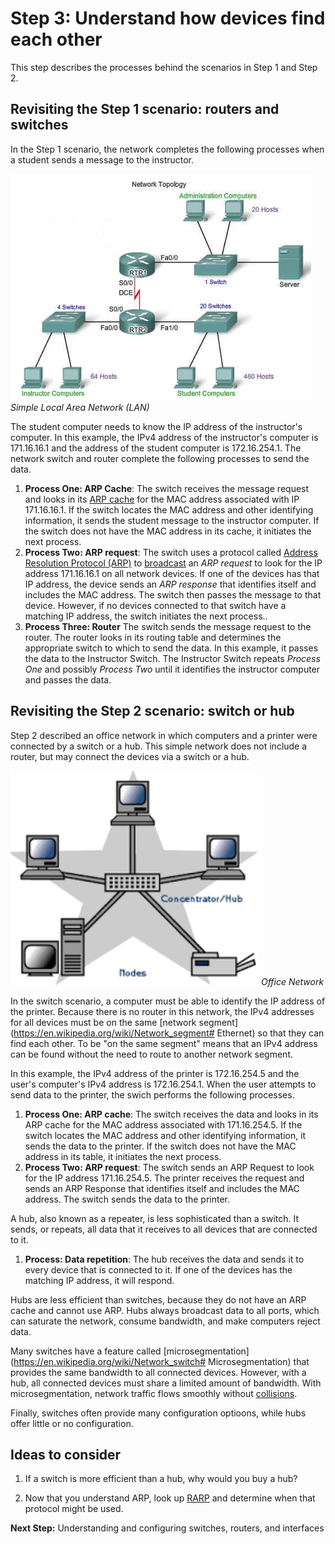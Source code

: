 # Step 3: Understand how devices find each other

This step describes the processes behind the scenarios in Step 1 and Step 2.

## Revisiting the Step 1 scenario: routers and switches

In the Step 1 scenario, the network completes the following processes when a student sends a message to the instructor.

![](assets/images/the-network.png)
*Simple Local Area Network (LAN)*

The student computer needs to know the IP address of the instructor's computer. In this example, the IPv4 address of the instructor's computer is 171.16.16.1 and the address of the student computer is 172.16.254.1. The network switch and router complete the following processes to send the data.

1. **Process One: ARP Cache**: The switch receives the message request and looks in its [ARP cache](http://networkengineering.stackexchange.com/questions/5023/what-is-the-main-purposes-of-arp-cache-in-the-switch) for the MAC address associated with IP 171.16.16.1. If the switch locates the MAC address and other identifying information, it sends the student message to the instructor computer. If the switch does not have the MAC address in its cache, it initiates the next process.
2. **Process Two: ARP request**: The switch uses a protocol called [Address Resolution Protocol (ARP)](https://en.wikipedia.org/wiki/Address_Resolution_Protocol) to [broadcast](https://en.wikipedia.org/wiki/Broadcasting_%28networking%29) an *ARP request* to look for the IP address 171.16.16.1 on all network devices. If one of the devices has that IP address, the device sends an *ARP response* that identifies itself and includes the MAC address. The switch then passes the message to that device. However, if no devices connected to that switch have a matching IP address, the switch initiates the next process..
3. **Process Three: Router** The switch sends the message request to the router. The router looks in its routing table and determines the appropriate switch to which to send the data. In this example, it passes the data to the Instructor Switch. The Instructor Switch repeats *Process One* and possibly *Process Two* until it identifies the instructor computer and passes the data.

## Revisiting the Step 2 scenario: switch or hub

Step 2 described an office network in which computers and a printer were connected by a switch or a hub. This simple network does not include a router, but may connect the devices via a switch or a hub.

![](assets/images/office-network.png)
*Office Network*

In the switch scenario, a computer must be able to identify the IP address of the printer. Because there is no router in this network, the IPv4 addresses for all devices must be on the same [network segment](https://en.wikipedia.org/wiki/Network_segment# Ethernet) so that they can find each other.  To be "on the same segment" means that an IPv4 address can be found without the need to route to another network segment.

In this example, the IPv4 address of the printer is 172.16.254.5 and the user's computer's IPv4 address is 172.16.254.1. When the user attempts to send data to the printer, the swich performs the following processes.

1. **Process One: ARP cache**: The switch receives the data and looks in its ARP cache for the MAC address associated with 171.16.254.5. If the switch locates the MAC address and other identifying information, it sends the data to the printer. If the switch does not have the MAC address in its table, it initiates the next process.
2. **Process Two: ARP request**: The switch sends an ARP Request to look for the IP address 171.16.254.5. The printer receives the request and sends an ARP Response that identifies itself and includes the MAC address. The switch sends the data to the printer.

A hub, also known as a repeater, is less sophisticated than a switch. It sends, or repeats, all data that it receives to all devices that are connected to it.

1. **Process: Data repetition**: The hub receives the data and sends it to every device that is connected to it. If one of the devices has the matching IP address, it will respond.

Hubs are less efficient than switches, because they do not have an ARP cache and cannot use ARP. Hubs always broadcast data to all ports, which can saturate the network, consume bandwidth, and make computers reject data.

Many switches have a feature called [microsegmentation](https://en.wikipedia.org/wiki/Network_switch# Microsegmentation) that provides the same bandwidth to all connected devices. However, with a hub, all connected devices must share a limited amount of bandwidth. With microsegmentation, network traffic flows smoothly without [collisions](http://searchnetworking.techtarget.com/definition/collision).

Finally, switches often provide many configuration optioons, while hubs offer little or no configuration.

## Ideas to consider

1. If a switch is more efficient than a hub, why would you buy a hub?

2. Now that you understand ARP, look up [RARP](http://searchnetworking.techtarget.com/definition/Reverse-Address-Resolution-Protocol) and determine when that protocol might be used.

**Next Step:**  Understanding and configuring switches, routers, and interfaces
